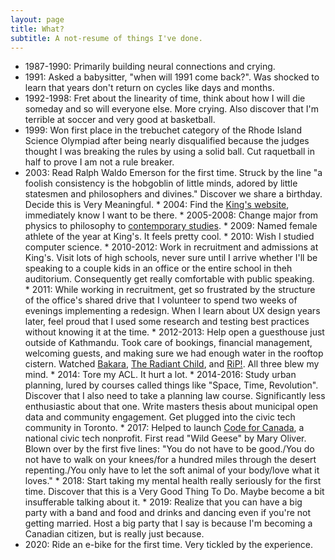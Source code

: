 ```yaml
---
layout: page
title: What?
subtitle: A not-resume of things I've done.
---
```


* 1987-1990: Primarily building neural connections and crying.
* 1991: Asked a babysitter, "when will 1991 come back?". Was shocked to learn that years don't return on cycles like days and months.
* 1992-1998: Fret about the linearity of time, think about how I will die someday and so will everyone else. More crying. Also discover that I'm terrible at soccer and very good at basketball.
* 1999: Won first place in the trebuchet category of the Rhode Island Science Olympiad after being nearly disqualified because the judges thought I was breaking the rules by using a solid ball. Cut raquetball in half to prove I am not a rule breaker.
* 2003: Read Ralph Waldo Emerson for the first time. Struck by the line "a foolish consistency is the hobgoblin of little minds, adored by little statesmen and philosophers and divines." Discover we share a birthday. Decide this is Very Meaningful.
* 2004: Find the [King's website](https://ukings.ca/), immediately know I want to be there.
* 2005-2008: Change major from physics to philosophy to [contemporary studies](https://ukings.ca/area-of-study/contemporary-studies/).
* 2009: Named female athlete of the year at King's. It feels pretty cool.
* 2010: Wish I studied computer science.
* 2010-2012: Work in recruitment and admissions at King's. Visit lots of high schools, never sure until I arrive whether I'll be speaking to a couple kids in an office or the entire school in theh auditorium. Consequently get really comfortable with public speaking.
* 2011: While working in recruitment, get so frustrated by the structure of the office's shared drive that I volunteer to spend two weeks of evenings implementing a redesign. When I learn about UX design years later, feel proud that I used some research and testing best practices without knowing it at the time.
* 2012-2013: Help open a guesthouse just outside of Kathmandu. Took care of bookings, financial management, welcoming guests, and making sure we had enough water in the rooftop cistern. Watched [Bakara](https://www.youtube.com/watch?v=LETtcYGc__4&ab_channel=homocinematicus), [The Radiant Child](https://www.imdb.com/title/tt1568335/), and [RiP!](https://en.wikipedia.org/wiki/RiP!:_A_Remix_Manifesto). All three blew my mind.
* 2014: Tore my ACL. It hurt a lot.
* 2014-2016: Study urban planning, lured by courses called things like "Space, Time, Revolution". Discover that I also need to take a planning law course. Significantly less enthusiastic about that one. Write masters thesis about municipal open data and community engagement. Get plugged into the civic tech community in Toronto.
* 2017: Helped to launch [Code for Canada](https://codefor.ca/), a national civic tech nonprofit. First read "Wild Geese" by Mary Oliver. Blown over by the first five lines: "You do not have to be good./You do not have to walk on your knees/for a hundred miles through the desert repenting./You only have to let the soft animal of your body/love what it loves."
* 2018: Start taking my mental health really seriously for the first time. Discover that this is a Very Good Thing To Do. Maybe become a bit insufferable talking about it.
* 2019: Realize that you can have a big party with a band and food and drinks and dancing even if you're not getting married. Host a big party that I say is because I'm becoming a Canadian citizen, but is really just because.
* 2020: Ride an e-bike for the first time. Very tickled by the experience.
